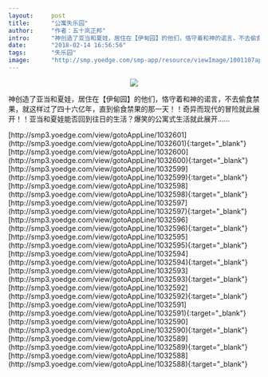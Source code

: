 ```yaml
---
layout:     post
title:      "公寓失乐园"
author:     "作者：五十岚正邦"
intro:      "神创造了亚当和夏娃，居住在【伊甸园】的他们，恪守着和神的诺言，不去偷食禁果，就这样过了四十六亿年，直到偷食禁果的那一天！！奇异而现代的冒险就此展开！！亚当和夏娃能否回到往日的生活？爆笑的公寓式生活就此展开……"
date:       "2018-02-14 16:56:56"
tags:       "失乐园"
image:      "http://smp.yoedge.com/smp-app/resource/viewImage/1001107appline.png"
---
```

<div style="text-align: center">
<p><img src="http://smp.yoedge.com/smp-app/resource/viewImage/1001107appline.png"/></p>
</div>
<p class="post-meta">
<span>神创造了亚当和夏娃，居住在【伊甸园】的他们，恪守着和神的诺言，不去偷食禁果，就这样过了四十六亿年，直到偷食禁果的那一天！！奇异而现代的冒险就此展开！！亚当和夏娃能否回到往日的生活？爆笑的公寓式生活就此展开……</span>
</p>
[http://smp3.yoedge.com/view/gotoAppLine/1032601](http://smp3.yoedge.com/view/gotoAppLine/1032601){:target="_blank"}
[http://smp3.yoedge.com/view/gotoAppLine/1032600](http://smp3.yoedge.com/view/gotoAppLine/1032600){:target="_blank"}
[http://smp3.yoedge.com/view/gotoAppLine/1032599](http://smp3.yoedge.com/view/gotoAppLine/1032599){:target="_blank"}
[http://smp3.yoedge.com/view/gotoAppLine/1032598](http://smp3.yoedge.com/view/gotoAppLine/1032598){:target="_blank"}
[http://smp3.yoedge.com/view/gotoAppLine/1032597](http://smp3.yoedge.com/view/gotoAppLine/1032597){:target="_blank"}
[http://smp3.yoedge.com/view/gotoAppLine/1032596](http://smp3.yoedge.com/view/gotoAppLine/1032596){:target="_blank"}
[http://smp3.yoedge.com/view/gotoAppLine/1032595](http://smp3.yoedge.com/view/gotoAppLine/1032595){:target="_blank"}
[http://smp3.yoedge.com/view/gotoAppLine/1032594](http://smp3.yoedge.com/view/gotoAppLine/1032594){:target="_blank"}
[http://smp3.yoedge.com/view/gotoAppLine/1032593](http://smp3.yoedge.com/view/gotoAppLine/1032593){:target="_blank"}
[http://smp3.yoedge.com/view/gotoAppLine/1032592](http://smp3.yoedge.com/view/gotoAppLine/1032592){:target="_blank"}
[http://smp3.yoedge.com/view/gotoAppLine/1032591](http://smp3.yoedge.com/view/gotoAppLine/1032591){:target="_blank"}
[http://smp3.yoedge.com/view/gotoAppLine/1032590](http://smp3.yoedge.com/view/gotoAppLine/1032590){:target="_blank"}
[http://smp3.yoedge.com/view/gotoAppLine/1032589](http://smp3.yoedge.com/view/gotoAppLine/1032589){:target="_blank"}
[http://smp3.yoedge.com/view/gotoAppLine/1032588](http://smp3.yoedge.com/view/gotoAppLine/1032588){:target="_blank"}



